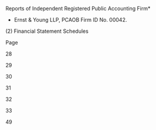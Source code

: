 Reports of Independent Registered Public Accounting Firm*

* Ernst & Young LLP, PCAOB Firm ID No. 00042.

(2) Financial Statement Schedules

Page

28

29

30

31

32

33

49